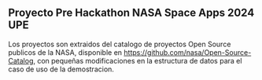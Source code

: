 ## Proyecto Pre Hackathon NASA Space Apps 2024 UPE

Los proyectos son extraidos del catalogo de proyectos Open Source publicos de la NASA, disponible en https://github.com/nasa/Open-Source-Catalog, con pequeñas modificaciones en la estructura de datos para el caso de uso de la demostracion.
